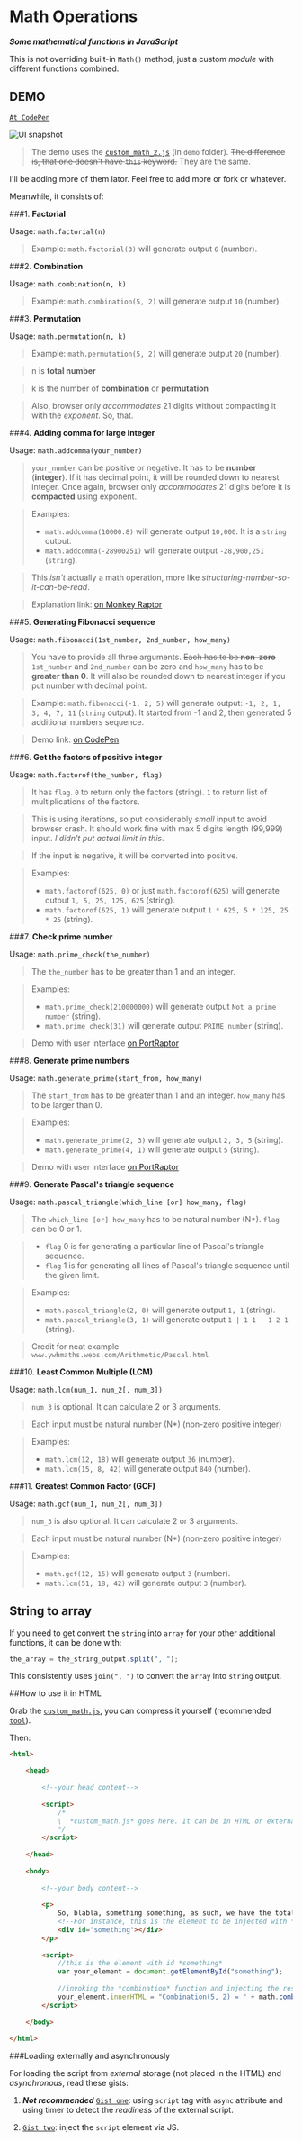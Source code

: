 # Math Operations
***Some mathematical functions in JavaScript***

This is not overriding built-in `Math()` method, just a custom *module* with different functions combined.

## DEMO

[`At CodePen`](http://codepen.io/monkeyraptor/full/YXzPvN/)

![UI snapshot](https://jpython27.appspot.com/custom_math_ui.png)

>The demo uses the [`custom_math_2.js`](https://github.com/monkeyraptor/math_operation/blob/master/demo/custom_math_2.js) (in `demo` folder). ~~The difference is, that one doesn't have `this` keyword.~~ They are the same.

I'll be adding more of them lator. Feel free to add more or fork or whatever.

Meanwhile, it consists of:

###1. **Factorial**

   Usage: `math.factorial(n)`

   >Example: `math.factorial(3)` will generate output `6` (number).

###2. **Combination**

   Usage: `math.combination(n, k)`

   >Example: `math.combination(5, 2)` will generate output `10` (number).

###3. **Permutation**

   Usage: `math.permutation(n, k)`
  
   >Example: `math.permutation(5, 2)` will generate output `20` (number).

   >n is **total number**

   >k is the number of **combination** or **permutation**
   
   >Also, browser only *accommodates* 21 digits without compacting it with the *exponent*. So, that.
   
###4. **Adding comma for large integer**
   
   Usage: `math.addcomma(your_number)`
 
   >`your_number` can be positive or negative. It has to be **number** (**integer**). If it has decimal point, it will be rounded down to nearest integer. Once again, browser only *accommodates* 21 digits before it is **compacted** using exponent.

   >Examples: 
   >- `math.addcomma(10000.8)` will generate output `10,000`. It is a `string` output.
   >- `math.addcomma(-28900251)` will generate output `-28,900,251` (`string`).

   >This *isn't* actually a math operation, more like *structuring-number-so-it-can-be-read*.
   
   >Explanation link: [on Monkey Raptor](http://monkeyraptor.johanpaul.net/2014/06/doodle-formatting-integer-with.html)
   
###5. **Generating Fibonacci sequence**
   
   Usage: `math.fibonacci(1st_number, 2nd_number, how_many)`

  >You have to provide all three arguments. ~~Each has to be **non-zero**~~ `1st_number` and `2nd_number` can be zero and `how_many` has to be **greater than 0**. It will also be rounded down to nearest integer if you put number with decimal point.
  
  >Example: `math.fibonacci(-1, 2, 5)` will generate output: `-1, 2, 1, 3, 4, 7, 11` (`string` output). It started from -1 and 2, then generated 5 additional numbers sequence.
  
  >Demo link: [on CodePen](http://codepen.io/monkeyraptor/pen/mqiuK/)

###6. **Get the factors of positive integer**
   
   Usage: `math.factorof(the_number, flag)`
  
   >It has `flag`. `0` to return only the factors (string). `1` to return list of multiplications of the factors.
   
   >This is using iterations, so put considerably *small* input to avoid browser crash. It should work fine with max 5 digits length (99,999) input. *I didn't put actual limit in this*.
   
   >If the input is negative, it will be converted into positive.

   >Examples:
   >- `math.factorof(625, 0)` or just `math.factorof(625)` will generate output `1, 5, 25, 125, 625` (string).
   >- `math.factorof(625, 1)` will generate output `1 * 625, 5 * 125, 25 * 25` (string).

###7. **Check prime number**
   
   Usage: `math.prime_check(the_number)`
  
   >The `the_number` has to be greater than 1 and an integer.
   
   >Examples:
   >- `math.prime_check(210000000)` will generate output `Not a prime number` (string).
   >- `math.prime_check(31)` will generate output `PRIME number` (string).

   >Demo with user interface [on PortRaptor](http://portraptor.blogspot.com/2014/04/prime-number-checker.html)

###8. **Generate prime numbers**
   
   Usage: `math.generate_prime(start_from, how_many)`
  
   >The `start_from` has to be greater than 1 and an integer. `how_many` has to be larger than 0.
   
   >Examples:
   >- `math.generate_prime(2, 3)` will generate output `2, 3, 5` (string).
   >- `math.generate_prime(4, 1)` will generate output `5` (string).

   >Demo with user interface [on PortRaptor](http://portraptor.blogspot.com/2014/05/prime-number-generator-by-monkey-raptor.html)

###9. **Generate Pascal's triangle sequence**
   
   Usage: `math.pascal_triangle(which_line [or] how_many, flag)`
  
   >The `which_line [or] how_many` has to be natural number (N*). `flag` can be 0 or 1.
   
   > - `flag` 0 is for generating a particular line of Pascal's triangle sequence.
   > - `flag` 1 is for generating all lines of Pascal's triangle sequence until the given limit.
   
   >Examples:
   >- `math.pascal_triangle(2, 0)` will generate output `1, 1` (string).
   >- `math.pascal_triangle(3, 1)` will generate output `1 | 1 1 | 1 2 1` (string).
   
   > Credit for neat example `www.ywhmaths.webs.com/Arithmetic/Pascal.html`

###10. **Least Common Multiple (LCM)**
   
   Usage: `math.lcm(num_1, num_2[, num_3])`
  
   >`num_3` is optional. It can calculate 2 or 3 arguments.
  
   > Each input must be natural number (N*) (non-zero positive integer)
  
   >Examples:
   >- `math.lcm(12, 18)` will generate output `36` (number).
   >- `math.lcm(15, 8, 42)` will generate output `840` (number).

###11. **Greatest Common Factor (GCF)**
   
   Usage: `math.gcf(num_1, num_2[, num_3])`
  
   >`num_3` is also optional. It can calculate 2 or 3 arguments.
   
   > Each input must be natural number (N*) (non-zero positive integer)
   
   >Examples:
   >- `math.gcf(12, 15)` will generate output `3` (number).
   >- `math.lcm(51, 18, 42)` will generate output `3` (number).

## String to array
   If you need to get convert the `string` into `array` for your other additional functions, it can be done with:
   
   ```javascript
   the_array = the_string_output.split(", ");
   ```
   This consistently uses `join(", ")` to convert the `array` into `string` output.
   
##How to use it in HTML

Grab the [`custom_math.js`](https://github.com/monkeyraptor/math_operation/blob/master/custom_math.js), you can compress it yourself (recommended [`tool`](http://gpbmike.github.io/refresh-sf/)).

Then:
```html
<html>

    <head>
   
        <!--your head content-->
          
        <script>
            /* 
            \  *custom_math.js* goes here. It can be in HTML or external (synchronous with [script] tag).
            */
        </script>
      
    </head>
   
    <body>
   
        <!--your body content-->
     
        <p>
            So, blabla, something something, as such, we have the total ways of doing that, like:
            <!--For instance, this is the element to be injected with *combination* result-->
            <div id="something"></div>
        </p>
        
        <script>
            //this is the element with id *something*
            var your_element = document.getElementById("something");
         
            //invoking the *combination* function and injecting the result to that element:
            your_element.innerHTML = "Combination(5, 2) = " + math.combination(5, 2);
        </script>
      
    </body>
   
</html>
```

###Loading externally and asynchronously

For loading the script from *external* storage (not placed in the HTML) and *asynchronous*, read these gists:

1. ***Not recommended*** [`Gist one`](https://gist.github.com/monkeyraptor/532517be33ead64e57f5): using `script` tag with `async` attribute and using timer to detect the *readiness* of the external script.

2. [`Gist two`](https://gist.github.com/monkeyraptor/339905bc5edc703b9f92): inject the `script` element via JS.
